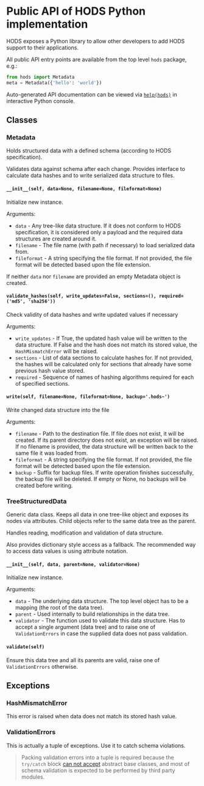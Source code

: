 # Public API of HODS Python implementation

HODS exposes a Python library to allow other developers to add HODS support to
their applications.

All public API entry points are available from the top level `hods` package,
e.g.:

```python
from hods import Metadata
meta = Metadata({'hello': 'world'})
```

Auto-generated API documentation can be viewed via
[`help(hods)`](public-api-auto.md) in interactive Python console.

## Classes

### Metadata

Holds structured data with a defined schema (according to HODS specification).

Validates data against schema after each change. Provides interface to
calculate data hashes and to write serialized data structure to files.

#### `__init__(self, data=None, filename=None, fileformat=None)`

Initialize new instance.

Arguments:

- `data` - Any tree-like data structure. If it does not conform to HODS
  specification, it is considered only a payload and the required data
  structures are created around it.
- `filename` - The file name (with path if necessary) to load serialized data
  from.
- `fileformat` - A string specifying the file format. If not provided, the
  file format will be detected based upon the file extension.

If neither `data` nor `filename` are provided an empty Metadata object is
created.

#### `validate_hashes(self, write_updates=False, sections=(), required=('md5', 'sha256'))`

Check validity of data hashes and write updated values if necessary

Arguments:

- `write_updates` - If True, the updated hash value will be written to the
  data structure. If False and the hash does not match its stored value, the
  `HashMismatchError` will be raised.
- `sections` - List of data sections to calculate hashes for. If not provided,
  the hashes will be calculated only for sections that already have some
  previous hash value stored.
- `required` - Sequence of names of hashing algorithms required for each of
  specified sections.

#### `write(self, filename=None, fileformat=None, backup='.hods~')`

Write changed data structure into the file

Arguments:

- `filename` - Path to the destination file. If file does not exist, it will
  be created. If its parent directory does not exist, an exception will be
  raised. If no filename is provided, the data structure will be written back
  to the same file it was loaded from.
- `fileformat` - A string specifying the file format. If not provided, the
  file format will be detected based upon the file extension.
- `backup` - Suffix for backup files. If write operation finishes
  successfully, the backup file will be deleted. If empty or None, no backups
  will be created before writing.


### TreeStructuredData

Generic data class. Keeps all data in one tree-like object and exposes its
nodes via attributes. Child objects refer to the same data tree as the parent.

Handles reading, modification and validation of data structure.

Also provides dictionary style access as a fallback. The recommended way to
access data values is using attribute notation.

#### `__init__(self, data, parent=None, validator=None)`

Initialize new instance.

Arguments:

- `data` - The underlying data structure. The top level object has to be a
  mapping (the root of the data tree).
- `parent` - Used internally to build relationships in the data tree.
- `validator` - The function used to validate this data structure. Has to
  accept a single argument (data tree) and to raise one of `ValidationErrors`
  in case the supplied data does not pass validation.

#### `validate(self)`

Ensure this data tree and all its parents are valid, raise one of
`ValidationErrors` otherwise.


## Exceptions

### HashMismatchError

This error is raised when data does not match its stored hash value.

### ValidationErrors

This is actually a tuple of exceptions. Use it to catch schema violations.

> Packing validation errors into a tuple is required because the `try/catch`
> block [can not accept][ABC exception bug] abstract base classes, and most
> of schema validation is expected to be performed by third party modules.

[ABC exception bug]: https://bugs.python.org/issue12029
